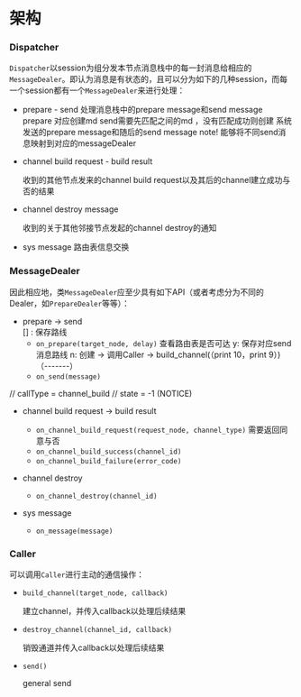 # 架构
### Dispatcher
`Dispatcher`以session为组分发本节点消息栈中的每一封消息给相应的`MessageDealer`。即认为消息是有状态的，且可以分为如下的几种session，而每一个session都有一个`MessageDealer`来进行处理：

- prepare - send
    处理消息栈中的prepare message和send message
    prepare 对应创建md
    send需要先匹配之间的md ，没有匹配成功则创建
    系统发送的prepare message和随后的send message
    note! 能够将不同send消息映射到对应的messageDealer
    
- channel build request - build result

    收到的其他节点发来的channel build request以及其后的channel建立成功与否的结果
- channel destroy message

    收到的关于其他邻接节点发起的channel destroy的通知
    
    
- sys message
    路由表信息交换
    
    
    



### MessageDealer
因此相应地，类`MessageDealer`应至少具有如下API（或者考虑分为不同的Dealer，如`PrepareDealer`等等）：

- prepare -> send  
    [] : 保存路线
    - `on_prepare(target_node, delay)`
        查看路由表是否可达
        y: 保存对应send消息路线
        n: 创建 -> 调用Caller
                -> build_channel(（print 10，print 9）)
                （-------）
    - `on_send(message)`

// callType =  channel_build 
// state = -1 (NOTICE)
- channel build request -> build result  
    - `on_channel_build_request(request_node, channel_type)`
        需要返回同意与否
    - `on_channel_build_success(channel_id)`
    - `on_channel_build_failure(error_code)`
    

- channel destroy
    - `on_channel_destroy(channel_id)`

- sys message
    - `on_message(message)`


### Caller
可以调用`Caller`进行主动的通信操作：

- `build_channel(target_node, callback)`

    建立channel，并传入callback以处理后续结果

- `destroy_channel(channel_id, callback)`

    销毁通道并传入callback以处理后续结果

- `send()`

    general send
